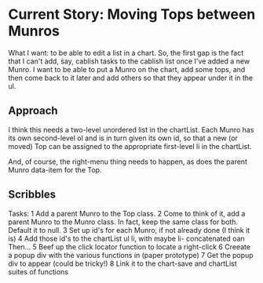 # Current Story: Moving Tops between Munros

What I want: to be able to edit a list in a chart. So, the first gap is the fact that I can't add, say, cablish tasks to the cablish list once I've added a new Munro. I want to be able to put a Munro on the chart, add some tops, and then come back to it later and add others so that they appear under it in the ul.

## Approach

I think this needs a two-level unordered list in the chartList. Each Munro has its own second-level ol and is in turn given its own id, so that a new (or moved) Top can be assigned to the appropriate first-level li in the chartList.

And, of course, the right-menu thing needs to happen, as does the parent Munro data-item for the Top.

## Scribbles

Tasks:
1   Add a parent Munro to the Top class.
2   Come to think of it, add a parent Munro to the Munro class. In fact, keep the same class for both. Default it to null.
3   Set up id's for each Munro, if not already done (I think it is)
4   Add those id's to the chartList ul li, with maybe li- concatenated oan
Then...
5   Beef up the click locator function to locate a right-click
6   Creeate a popup div with the various functions in (paper prototype)
7   Get the popup div to appear (could be tricky!)
8   Link it to the chart-save and chartList suites of functions